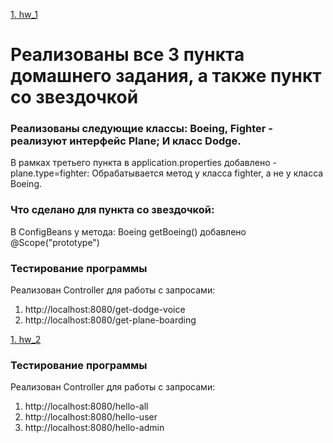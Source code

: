 [1. hw_1](https://github.com/StepaKH/KPO_Spring_HW/tree/main/HW_1)
# Реализованы все 3 пункта домашнего задания, а также пункт со звездочкой

### Реализованы следующие классы: Boeing, Fighter - реализуют интерфейс Plane; И класс Dodge.
В рамках третьего пункта в application.properties добавлено - plane.type=fighter: Обрабатывается метод у класса fighter, а не у класса Boeing.

### Что сделано для пункта со звездочкой:
В ConfigBeans у метода: Boeing getBoeing() добавлено @Scope("prototype")

### Тестирование программы
Реализован Controller для работы с запросами:
1) http://localhost:8080/get-dodge-voice
2) http://localhost:8080/get-plane-boarding

[1. hw_2](https://github.com/StepaKH/KPO_Spring_HW/tree/main/HW_2)
### Тестирование программы
Реализован Controller для работы с запросами:
1) http://localhost:8080/hello-all
2) http://localhost:8080/hello-user
3) http://localhost:8080/hello-admin



